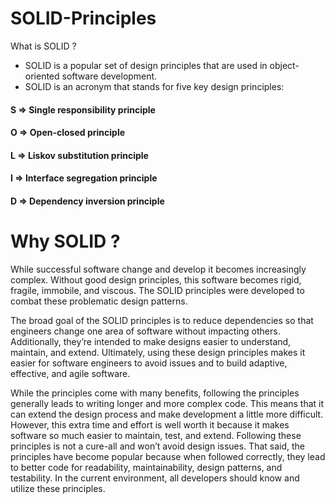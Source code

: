 # SOLID-Principles

What is SOLID ?

- SOLID is a popular set of design principles that are used in object-oriented software development.
- SOLID is an acronym that stands for five key design principles:

<h4> S => Single responsibility principle</h4>
<h4> O => Open-closed principle</h4>
<h4> L => Liskov substitution principle</h4>
<h4> I => Interface segregation principle</h4>
<h4> D => Dependency inversion principle</h4>

# Why SOLID ?

While successful software change and develop it becomes increasingly complex.
Without good design principles, this software becomes rigid, fragile, immobile, and viscous.
The SOLID principles were developed to combat these problematic design patterns.

The broad goal of the SOLID principles is to reduce dependencies so that engineers change one area of software without impacting others.
Additionally, they’re intended to make designs easier to understand, maintain, and extend.
Ultimately, using these design principles makes it easier for software engineers to avoid issues and to build adaptive, effective, and agile software.

While the principles come with many benefits, following the principles generally leads to writing longer and more complex code.
This means that it can extend the design process and make development a little more difficult.
However, this extra time and effort is well worth it because it makes software so much easier to maintain, test, and extend.
Following these principles is not a cure-all and won’t avoid design issues.
That said, the principles have become popular because when followed correctly, they lead to better code for readability, maintainability, design patterns, and testability.
In the current environment, all developers should know and utilize these principles.

